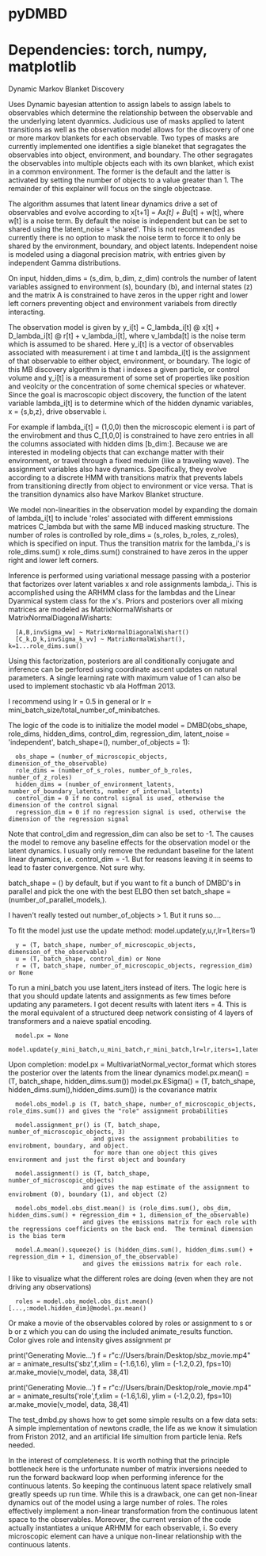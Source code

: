 # pyDMBD
# Dependencies:  torch, numpy, matplotlib 
Dynamic Markov Blanket Discovery

Uses Dynamic bayesian attention to assign labels to assign labels to observables which determine the relationship between the observable and the underlying latent dyanmics.  Judicious use of masks applied to latent transitions as well as the observation model allows for the discovery of one or more markov blankets for each observable.  Two types of masks are currently implemented one identifies a sigle blaneket that segragates the observables into object, environment, and boundary.  The other segragates the observables into multiple objects each with its own blanket, which exist in a common environment.  The former is the default and the latter is activated by setting the number of objects to a value greater than 1.  The remainder of this explainer will focus on the single objectcase.  

The algorithm assumes that latent linear dynamics drive a set of observables and evolve according to x[t+1] = A*x[t] + B*u[t] + w[t], where w[t] is a noise term.  By default the noise is independent but can be set to shared using the latent_noise = 'shared'.  This is not recommended as currently there is no option to mask the noise term to force it to only be shared by the environment, boundary, and object latents.  Independent noise is modeled using a diagonal precision matrix, with entries given by independent Gamma distributions.  

On input, hidden_dims = (s_dim, b_dim, z_dim) controls the number of latent variables assigned to environment (s), boundary (b), and internal states (z) and the matrix A is constrained to have zeros in the upper right and lower left corners preventing object and environment variabels from directly interacting.

The observation model is given by y_i[t] = C_lambda_i[t] @ x[t] + D_lambda_i[t] @ r[t] + v_lambda_i[t], where v_lambda[t] is the noise term which is assumed to be shared.  Here y_i[t] is a vector of observables associated with measurement i at time t and lambda_i[t] is the assignment of that observable to either object, environment, or boundary.  The logic of this MB discovery algorithm is that i indexes a given particle, or control volume and y_i[t] is a measurement of some set of properties like position and veolcity or the concentration of some chemical species or whatever.  Since the goal is macroscopic object discovery, the function of the latent variable lambda_i[t] is to determine which of the hidden dynamic variables, x = {s,b,z}, drive observable i.  

For example if lambda_i[t] = (1,0,0) then the microscopic element i is part of the envirobment and thus C_[1,0,0] is constrained to have zero entries in all the columns associated with hidden dims [b_dim:].  Because we are interested in modeling objects that can exchange matter with their environment, or travel through a fixed meduim (like a traveling wave).  The assignment variables also have dynamics.  Specifically, they evolve according to a discrete HMM with transitions matrix that prevents labels from transitioning directly from object to environment or vice versa.  That is the transition dynamics also have Markov Blanket structure.  

We model non-linearities in the observation model by expanding the domain of lambda_i[t] to include 'roles' associated with different emmissions matrices C_lambda but with the same MB induced masking structure.  The number of roles is controlled by role_dims = (s_roles, b_roles, z_roles), which is specified on input.  Thus the transition matrix for the lambda_i's is role_dims.sum() x role_dims.sum() constrained to have zeros in the upper right and lower left corners.  

Inference is performed using variational message passing with a posterior that factorizes over latent variables x and role assignments lambda_i.  This is accomplished using the ARHMM class for the lambdas and the Linear Dyanmical system class for the x's.  Priors and posteriors over all mixing matrices are modeled as MatrixNormalWisharts or MatrixNormalDiagonalWisharts:

      [A,B,invSigma_ww] ~ MatrixNormalDiagonalWishart() 
      [C_k,D_k,invSigma_k_vv] ~ MatrixNormalWishart(), k=1...role_dims.sum()  

Using this factorization, posteriors are all conditionally conjugate and inference can be perfored using coordinate ascent updates on natural parameters.  A single learning rate with maximum value of 1 can also be used to implement stochastic vb ala Hoffman 2013.  

I recommend using lr = 0.5 in general or lr = mini_batch_size/total_number_of_minibatches.  

The logic of the code is to initialize the model
      model = DMBD(obs_shape, role_dims, hidden_dims, control_dim, regression_dim, latent_noise = 'independent', batch_shape=(), number_of_objects = 1):
   
      obs_shape = (number_of_microscopic_objects, dimension_of_the_observable)
      role_dims = (number_of_s_roles, number_of_b_roles, number_of_z_roles)
      hidden_dims = (number_of_environment_latents, number_of_boundary_latents, number_of_internal_latents)
      control_dim = 0 if no control signal is used, otherwise the dimension of the control signal
      regression_dim = 0 if no regression signal is used, otherwise the dimension of the regression signal

Note that control_dim and regression_dim can also be set to -1.  The causes the model to remove any baseline effects for the observation model
or the latent dynamics.  I usually only remove the redundant baseline for the latent linear dynamics, i.e. control_dim = -1.  But for reasons
leaving it in seems to lead to faster convergence.  Not sure why.  

batch_shape = () by default, but if you want to fit a bunch of DMBD's in parallel and pick the one with the best ELBO then set 
           batch_shape = (number_of_parallel_models,).  

I haven't really tested out number_of_objects > 1.  But it runs so....

To fit the model just use the update method:
       model.update(y,u,r,lr=1,iters=1)
 
      y = (T, batch_shape, number_of_microscopic_objects, dimension_of_the_observable)
      u = (T, batch_shape, control_dim) or None
      r = (T, batch_shape, number_of_microscopic_objects, regression_dim) or None

To run a mini_batch you use latent_iters instead of iters.  The logic here is that you should update latents and assignments as few times before updating any parameters.  I got decent results with latent iters = 4.  This is the moral equivalent of a structured deep network consisting of 4 layers of transformers and 
a naieve spatial encoding.  

      model.px = None
      model.update(y_mini_batch,u_mini_batch,r_mini_batch,lr=lr,iters=1,latent_iters=4)

Upon completion:
      model.px = MultivariatNormal_vector_format which stores the posterior over the latents from the linear dynamics
      model.px.mean() = (T, batch_shape, hidden_dims.sum())
      model.px.ESigma() = (T, batch_shape, hidden_dims.sum(),hidden_dims.sum()) is the covariance matrix

      model.obs_model.p is (T, batch_shape, number_of_microscopic_objects, role_dims.sum()) and gives the "role" assignment probabilities
      
      model.assignment_pr() is (T, batch_shape, number_of_microscopic_objects, 3) 
                            and gives the assignment probabilities to envirobment, boundary, and object.
                            for more than one object this gives environment and just the first object and boundary
                            
      model.assignment() is (T, batch_shape, number_of_microscopic_objects) 
                         and gives the map estimate of the assignment to envirobment (0), boundary (1), and object (2)

      model.obs_model.obs_dist.mean() is (role_dims.sum(), obs_dim, hidden_dims.sum() + regression_dim + 1, dimension_of_the_observable)
                         and gives the emissions matrix for each role with the regressions coefficients on the back end.  The terminal dimension is the bias term

      model.A.mean().squeeze() is (hidden_dims.sum(), hidden_dims.sum() + regression_dim + 1, dimension_of_the_observable)
                         and gives the emissions matrix for each role.  
  
I like to visualize what the different roles are doing (even when they are not driving any observations)

      roles = model.obs_model.obs_dist.mean()[...,:model.hidden_dim]@model.px.mean()

Or make a movie of the observables colored by roles or assignment to s or b or z which you can do using the included animate_results function.  
Color gives role and intensity gives assignment pr

  print('Generating Movie...')
  f = r"c://Users/brain/Desktop/sbz_movie.mp4"
  ar = animate_results('sbz',f,xlim = (-1.6,1.6), ylim = (-1.2,0.2), fps=10)
  ar.make_movie(v_model, data, 38,41)

  print('Generating Movie...')
  f = r"c://Users/brain/Desktop/role_movie.mp4"
  ar = animate_results('role',f,xlim = (-1.6,1.6), ylim = (-1.2,0.2), fps=10)
  ar.make_movie(v_model, data, 38,41)

 
The test_dmbd.py shows how to get some simple results on a few data sets:  A simple implementation of newtons cradle, the life as we know it simulation from Friston 2012, and an artificial life simultion from particle lenia.  Refs needed.  


In the interest of completeness.  It is worth nothing that the principle bottleneck here is the unfortunate number of matrix inversions needed to run the forward backward loop when performing inference for the continuous latents.  So keeping the continuous latent space relatively small greatly speeds up run time.  While this is a drawback, one can get non-linear dynamics out of the model using a large number of roles.  The roles effectively implement a non-linear transformation from the continuous latent space to the observables.  Moreover, the current version of the code actually instantiates a unique ARHMM for each observable, i.  So every microscopic element can have a unique non-linear relationship with the continuous latents.  
 
